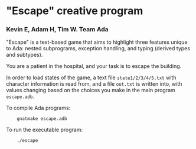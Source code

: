 
# "Escape" creative program
### Kevin E, Adam H, Tim W. Team Ada

"Escape" is a text-based game that aims to highlight three features unique to Ada: nested subprograms, exception handling, and typing (derived types and subtypes). 

You are a patient in the hospital, and your task is to escape the building.

In order to load states of the game, a text file `state1/2/3/4/5.txt` with character information is read from, and a file `out.txt` is written into, with values changing based on the choices you make in the main program `escape.adb`. 

To compile Ada programs:
```
    gnatmake escape.adb
```

To run the executable program:
```
    ./escape
```
